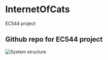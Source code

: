# InternetOfCats
EC544 project

## Github repo for EC544 project

![System structure][logo]

[logo]: https://github.com/ChainZeeLi/InternetOfCats/Diagram.png